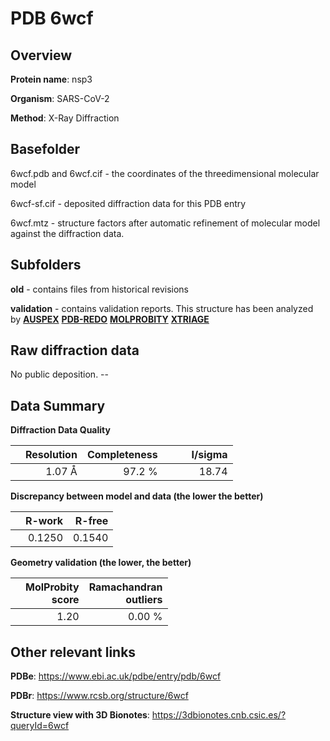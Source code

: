 # PDB 6wcf

## Overview

**Protein name**: nsp3

**Organism**: SARS-CoV-2

**Method**: X-Ray Diffraction

## Basefolder

6wcf.pdb and 6wcf.cif - the coordinates of the threedimensional molecular model

6wcf-sf.cif - deposited diffraction data for this PDB entry

6wcf.mtz - structure factors after automatic refinement of molecular model against the diffraction data.

## Subfolders



**old** - contains files from historical revisions

**validation** - contains validation reports. This structure has been analyzed by [**AUSPEX**](https://github.com/thorn-lab/coronavirus_structural_task_force/tree/master/pdb/nsp3/SARS-CoV-2/6wcf/validation/auspex) [**PDB-REDO**](https://github.com/thorn-lab/coronavirus_structural_task_force/tree/master/pdb/nsp3/SARS-CoV-2/6wcf/validation/pdb-redo) [**MOLPROBITY**](https://github.com/thorn-lab/coronavirus_structural_task_force/tree/master/pdb/nsp3/SARS-CoV-2/6wcf/validation/molprobity) [**XTRIAGE**](https://github.com/thorn-lab/coronavirus_structural_task_force/blob/master/pdb/nsp3/SARS-CoV-2/6wcf/validation/Xtriage_output.log)  



## Raw diffraction data

No public deposition. --<br> 

## Data Summary
**Diffraction Data Quality**

|   | Resolution | Completeness| I/sigma |
|---|-------------:|----------------:|--------------:|
|   |1.07 Å|97.2  %|<img width=50/>18.74|

**Discrepancy between model and data (the lower the better)**

|   | **R-work**| **R-free**   
|---|-------------:|----------------:|           
||  0.1250|  0.1540|

**Geometry validation (the lower, the better)**

|   |**MolProbity<br>score**| **Ramachandran<br>outliers** 
|---|-------------:|----------------:|
||  1.20|  0.00 %|

 

 



## Other relevant links 
**PDBe**:  https://www.ebi.ac.uk/pdbe/entry/pdb/6wcf
 
**PDBr**: https://www.rcsb.org/structure/6wcf 

**Structure view with 3D Bionotes**: https://3dbionotes.cnb.csic.es/?queryId=6wcf

